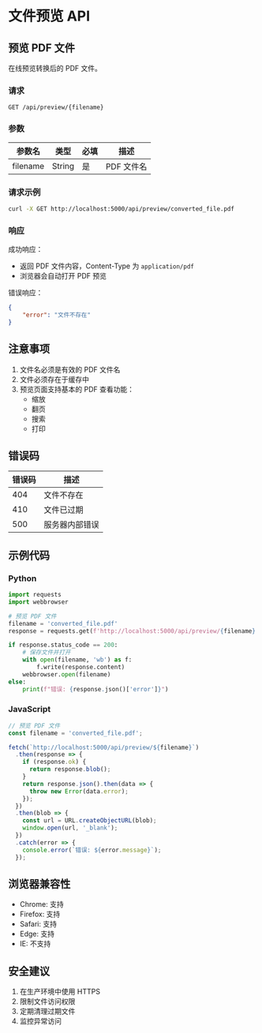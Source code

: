 # 文件预览 API

## 预览 PDF 文件

在线预览转换后的 PDF 文件。

### 请求

```
GET /api/preview/{filename}
```

### 参数

| 参数名 | 类型 | 必填 | 描述 |
|--------|------|------|------|
| filename | String | 是 | PDF 文件名 |

### 请求示例

```bash
curl -X GET http://localhost:5000/api/preview/converted_file.pdf
```

### 响应

成功响应：
- 返回 PDF 文件内容，Content-Type 为 `application/pdf`
- 浏览器会自动打开 PDF 预览

错误响应：
```json
{
    "error": "文件不存在"
}
```

## 注意事项

1. 文件名必须是有效的 PDF 文件名
2. 文件必须存在于缓存中
3. 预览页面支持基本的 PDF 查看功能：
   - 缩放
   - 翻页
   - 搜索
   - 打印

## 错误码

| 错误码 | 描述 |
|--------|------|
| 404 | 文件不存在 |
| 410 | 文件已过期 |
| 500 | 服务器内部错误 |

## 示例代码

### Python

```python
import requests
import webbrowser

# 预览 PDF 文件
filename = 'converted_file.pdf'
response = requests.get(f'http://localhost:5000/api/preview/{filename}')

if response.status_code == 200:
    # 保存文件并打开
    with open(filename, 'wb') as f:
        f.write(response.content)
    webbrowser.open(filename)
else:
    print(f"错误: {response.json()['error']}")
```

### JavaScript

```javascript
// 预览 PDF 文件
const filename = 'converted_file.pdf';

fetch(`http://localhost:5000/api/preview/${filename}`)
  .then(response => {
    if (response.ok) {
      return response.blob();
    }
    return response.json().then(data => {
      throw new Error(data.error);
    });
  })
  .then(blob => {
    const url = URL.createObjectURL(blob);
    window.open(url, '_blank');
  })
  .catch(error => {
    console.error(`错误: ${error.message}`);
  });
```

## 浏览器兼容性

- Chrome: 支持
- Firefox: 支持
- Safari: 支持
- Edge: 支持
- IE: 不支持

## 安全建议

1. 在生产环境中使用 HTTPS
2. 限制文件访问权限
3. 定期清理过期文件
4. 监控异常访问 